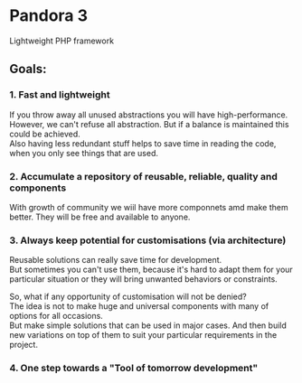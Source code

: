 # Pandora 3
Lightweight PHP framework

## Goals:

### 1. Fast and lightweight
If you throw away all unused abstractions you will have high-performance. However, we can't refuse all abstraction. But if a balance is maintained this could be achieved.  
Also having less redundant stuff helps to save time in reading the code, when you only see things that are used.

### 2. Accumulate a repository of reusable, reliable, quality and components
With growth of community we wiil have more componnets amd make them better.
They will be free and available to anyone.

### 3. Always keep potential for customisations (via architecture)
Reusable solutions can really save time for development.  
But sometimes you can't use them, because it's hard to adapt them for your particular situation or they will bring unwanted behaviors or constraints.

So, what if any opportunity of customisation will not be denied?  
The idea is not to make huge and universal components with many of options for all occasions.  
But make simple solutions that can be used in major cases. And then build new variations on top of them to suit your particular requirements in the project.

### 4. One step towards a "Tool of tomorrow development"
